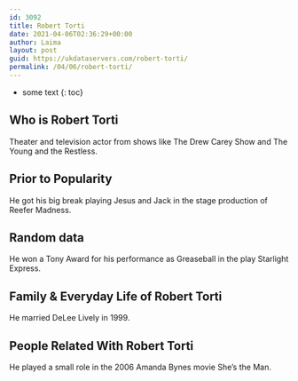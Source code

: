 ```yaml
---
id: 3092
title: Robert Torti
date: 2021-04-06T02:36:29+00:00
author: Laima
layout: post
guid: https://ukdataservers.com/robert-torti/
permalink: /04/06/robert-torti/
---
```


* some text
{: toc}


## Who is Robert Torti
                  
                  
                  
Theater and television actor from shows like The Drew Carey Show and The Young and the Restless.
                  
              
            
              
            
                
                
                
## Prior to Popularity
                  
                  
                  
He got his big break playing Jesus and Jack in the stage production of Reefer Madness.
                  
              
            
              
            
                
                
                
## Random data
                  
                  
                  
He won a Tony Award for his performance as Greaseball in the play Starlight Express.
                  
              
            
              
            
                
                
                
## Family & Everyday Life of Robert Torti
                  
                  
                  
He married DeLee Lively in 1999.
                  
              
            
              
            
                
                
                
## People Related With Robert Torti
                  
                  
                  
He played a small role in the 2006 Amanda Bynes movie She&#8217;s the Man.
                  
              
            
              
            
                
              
            
              
              
            
            
              
            
          
          
          